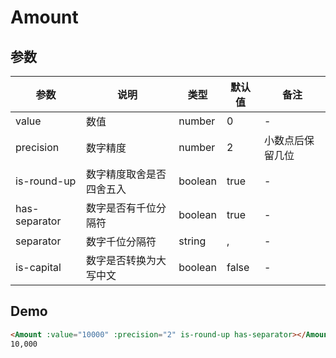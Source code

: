 # Amount

## 参数

| 参数 | 说明 | 类型 | 默认值 | 备注 |
| --- | --- | --- | --- | --- |
| value | 数值 | number | 0 | - |
| precision | 数字精度 | number | 2 | 小数点后保留几位 |
| is-round-up | 数字精度取舍是否四舍五入 | boolean | true | - |
| has-separator | 数字是否有千位分隔符 | boolean | true | - |
| separator | 数字千位分隔符 | string | , | - |
| is-capital | 数字是否转换为大写中文 | boolean | false | - |

## Demo

```html
<Amount :value="10000" :precision="2" is-round-up has-separator></Amount> //
10,000
```
